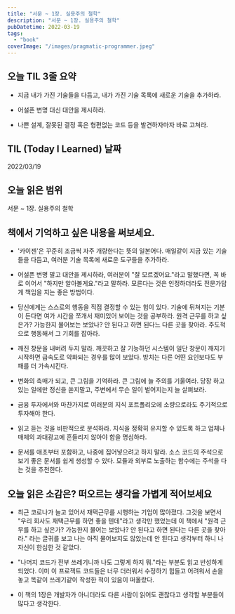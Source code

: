 ```yaml
---
title: "서문 ~ 1장. 실용주의 철학"
description: "서문 ~ 1장. 실용주의 철학"
pubDatetime: 2022-03-19
tags:
  - "book"
coverImage: "/images/pragmatic-programmer.jpeg"
---
```


## 오늘 TIL 3줄 요약

- 지금 내가 가진 기술들을 다듬고, 내가 가진 기술 목록에 새로운 기술을 추가하라.

- 어설픈 변명 대신 대안을 제시하라.

- 나쁜 설계, 잘못된 결정 혹은 형편없는 코드 등을 발견하자마자 바로 고쳐라.

## TIL (Today I Learned) 날짜

2022/03/19

## 오늘 읽은 범위

서문 ~ 1장. 실용주의 철학

## 책에서 기억하고 싶은 내용을 써보세요.

- '카이젠'은 꾸준히 조금씩 자주 개량한다는 뜻의 일본어다. 매일같이 지금 있는 기술들을 다듬고, 여러분 기술 목록에 새로운 도구들을 추가하라.

- 어설픈 변명 말고 대안을 제시하라, 여러분이 "잘 모르겠어요."라고 말했다면, 꼭 바로 이어서 "하지만 알아볼게요."라고 말하라. 모른다는 것은 인정하더라도 전문가답게 책임을 지는 좋은 방법이다.

- 당신에게는 스스로의 행동을 직접 결정할 수 있는 힘이 있다. 기술에 뒤쳐지는 기분이 든다면 여가 시간을 쪼개서 재미있어 보이는 것을 공부하라. 원격 근무를 하고 싶은가? 가능한지 물어보는 보았나? 안 된다고 하면 된다느 다른 곳을 찾아라. 주도적으로 행동해서 그 기회를 잡아라.

- 깨진 창문을 내버려 두지 말라. 깨끗하고 잘 기능하던 시스템이 일단 창문이 깨지기 시작하면 급속도로 악화되는 경우를 많이 보았다. 방치는 다른 어떤 요인보다도 부패를 더 가속시킨다.

- 변화의 촉매가 되고, 큰 그림을 기억하라. 큰 그림에 늘 주의를 기울여라. 당장 하고 있는 일에만 정신을 쏟지말고, 주변에서 무슨 일이 벌어지는지 늘 살펴보라.

- 금융 투자에서와 마찬가지로 여러분의 지식 포트폴리오에 소량으로라도 주기적으로 투자해야 한다.

- 읽고 듣는 것을 비판적으로 분석하라. 지식을 정확히 유지할 수 있도록 하고 업체나 매체의 과대광고에 흔들리지 않아야 함을 명심하라.

- 문서를 애초부터 포함하고, 나중에 집어넣으려고 하지 말라. 소스 코드의 주석으로 보기 좋은 문서를 쉽게 생성할 수 있다. 모듈과 외부로 노출하는 함수에는 주석을 다는 것을 추천한다.

## 오늘 읽은 소감은? 떠오르는 생각을 가볍게 적어보세요

- 최근 코로나가 늘고 있어서 재택근무를 시행하는 기업이 많아졌다. 그것을 보면서 "우리 회사도 재택근무를 하면 좋을 텐데"라고 생각만 했었는데 이 책에서 "원격 근무를 하고 싶은가? 가능한지 물어는 보았나? 안 된다고 하면 된다는 다른 곳을 찾아라." 라는 글귀를 보고 나는 아직 물어보지도 않았는데 안 된다고 생각부터 하니 나 자신이 한심한 것 같았다.

- "나머지 코드가 전부 쓰레기니까 나도 그렇게 하지 뭐."라는 부분도 읽고 반성하게 되었다. 이미 이 프로젝트 코드들은 너무 더러워서 수정하기 힘들고 어려워서 손을 놓고 똑같이 쓰레기같이 작성한 적이 있음이 떠올랐다.

- 이 책의 1장은 개발자가 아니더라도 다른 사람이 읽어도 괜찮다고 생각할 부분들이 많다고 생각한다.
